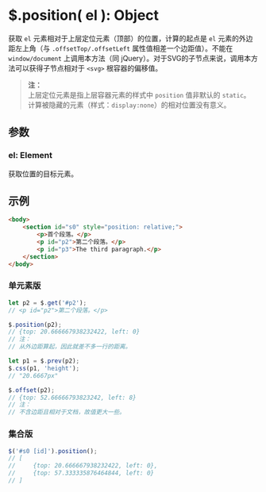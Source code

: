 # $.position( el ): Object

获取 `el` 元素相对于上层定位元素（顶部）的位置，计算的起点是 `el` 元素的外边距左上角（与 `.offsetTop/.offsetLeft` 属性值相差一个边距值）。不能在 `window/document` 上调用本方法（同 jQuery）。对于SVG的子节点来说，调用本方法可以获得子节点相对于 `<svg>` 根容器的偏移值。

> **注：**<br>
> 上层定位元素是指上层容器元素的样式中 `position` 值非默认的 `static`。<br>
> 计算被隐藏的元素（样式：`display:none`）的相对位置没有意义。<br>


## 参数

### el: Element

获取位置的目标元素。


## 示例

```html
<body>
    <section id="s0" style="position: relative;">
        <p>首个段落。</p>
        <p id="p2">第二个段落。</p>
        <p id="p3">The third paragraph.</p>
    </section>
</body>
```


### 单元素版

```js
let p2 = $.get('#p2');
// <p id="p2">第二个段落。</p>

$.position(p2);
// {top: 20.666667938232422, left: 0}
// 注：
// 从外边距算起，因此就差不多一行的距离。

let p1 = $.prev(p2);
$.css(p1, 'height');
// "20.6667px"

$.offset(p2);
// {top: 52.66666793823242, left: 8}
// 注：
// 不含边距且相对于文档，故值更大一些。
```


### 集合版

```js
$('#s0 [id]').position();
// [
//     {top: 20.666667938232422, left: 0},
//     {top: 57.333335876464844, left: 0}
// ]
```
